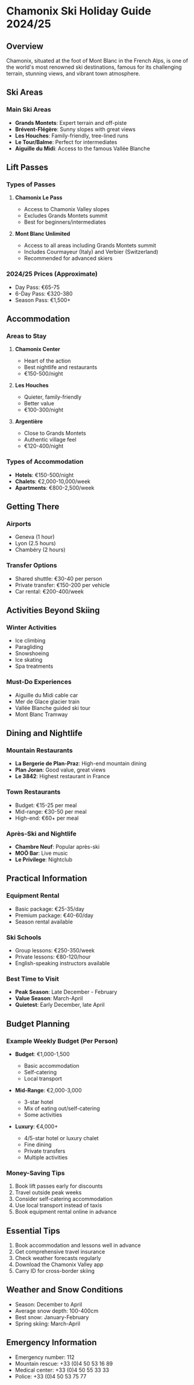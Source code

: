 # Chamonix Ski Holiday Guide 2024/25

## Overview
Chamonix, situated at the foot of Mont Blanc in the French Alps, is one of the world's most renowned ski destinations, famous for its challenging terrain, stunning views, and vibrant town atmosphere.

## Ski Areas

### Main Ski Areas
- **Grands Montets**: Expert terrain and off-piste
- **Brévent-Flégère**: Sunny slopes with great views
- **Les Houches**: Family-friendly, tree-lined runs
- **Le Tour/Balme**: Perfect for intermediates
- **Aiguille du Midi**: Access to the famous Vallée Blanche

## Lift Passes

### Types of Passes
1. **Chamonix Le Pass**
   - Access to Chamonix Valley slopes
   - Excludes Grands Montets summit
   - Best for beginners/intermediates

2. **Mont Blanc Unlimited**
   - Access to all areas including Grands Montets summit
   - Includes Courmayeur (Italy) and Verbier (Switzerland)
   - Recommended for advanced skiers

### 2024/25 Prices (Approximate)
- Day Pass: €65-75
- 6-Day Pass: €320-380
- Season Pass: €1,500+

## Accommodation

### Areas to Stay
1. **Chamonix Center**
   - Heart of the action
   - Best nightlife and restaurants
   - €150-500/night

2. **Les Houches**
   - Quieter, family-friendly
   - Better value
   - €100-300/night

3. **Argentière**
   - Close to Grands Montets
   - Authentic village feel
   - €120-400/night

### Types of Accommodation
- **Hotels**: €150-500/night
- **Chalets**: €2,000-10,000/week
- **Apartments**: €800-2,500/week

## Getting There

### Airports
- Geneva (1 hour)
- Lyon (2.5 hours)
- Chambéry (2 hours)

### Transfer Options
- Shared shuttle: €30-40 per person
- Private transfer: €150-200 per vehicle
- Car rental: €200-400/week

## Activities Beyond Skiing

### Winter Activities
- Ice climbing
- Paragliding
- Snowshoeing
- Ice skating
- Spa treatments

### Must-Do Experiences
- Aiguille du Midi cable car
- Mer de Glace glacier train
- Vallée Blanche guided ski tour
- Mont Blanc Tramway

## Dining and Nightlife

### Mountain Restaurants
- **La Bergerie de Plan-Praz**: High-end mountain dining
- **Plan Joran**: Good value, great views
- **Le 3842**: Highest restaurant in France

### Town Restaurants
- Budget: €15-25 per meal
- Mid-range: €30-50 per meal
- High-end: €60+ per meal

### Après-Ski and Nightlife
- **Chambre Neuf**: Popular après-ski
- **MOÖ Bar**: Live music
- **Le Privilege**: Nightclub

## Practical Information

### Equipment Rental
- Basic package: €25-35/day
- Premium package: €40-60/day
- Season rental available

### Ski Schools
- Group lessons: €250-350/week
- Private lessons: €80-120/hour
- English-speaking instructors available

### Best Time to Visit
- **Peak Season**: Late December - February
- **Value Season**: March-April
- **Quietest**: Early December, late April

## Budget Planning

### Example Weekly Budget (Per Person)
- **Budget**: €1,000-1,500
  - Basic accommodation
  - Self-catering
  - Local transport

- **Mid-Range**: €2,000-3,000
  - 3-star hotel
  - Mix of eating out/self-catering
  - Some activities

- **Luxury**: €4,000+
  - 4/5-star hotel or luxury chalet
  - Fine dining
  - Private transfers
  - Multiple activities

### Money-Saving Tips
1. Book lift passes early for discounts
2. Travel outside peak weeks
3. Consider self-catering accommodation
4. Use local transport instead of taxis
5. Book equipment rental online in advance

## Essential Tips
1. Book accommodation and lessons well in advance
2. Get comprehensive travel insurance
3. Check weather forecasts regularly
4. Download the Chamonix Valley app
5. Carry ID for cross-border skiing

## Weather and Snow Conditions
- Season: December to April
- Average snow depth: 100-400cm
- Best snow: January-February
- Spring skiing: March-April

## Emergency Information
- Emergency number: 112
- Mountain rescue: +33 (0)4 50 53 16 89
- Medical center: +33 (0)4 50 55 33 33
- Police: +33 (0)4 50 53 75 77